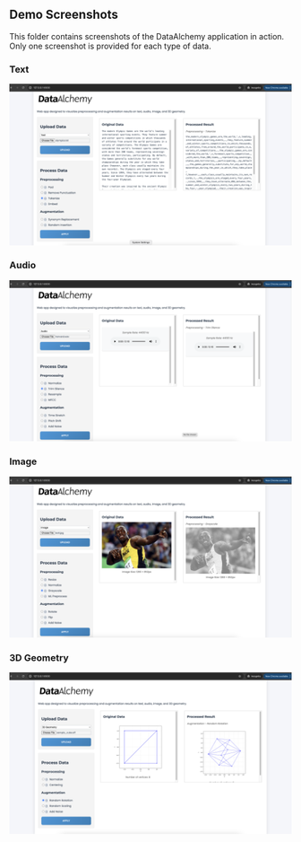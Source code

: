 ## Demo Screenshots

This folder contains screenshots of the DataAlchemy application in action. Only one screenshot is provided for each type of data. 

### Text

![Text Processing](demo_text.png)

### Audio

![Audio Processing](demo_audio.png)

### Image

![Image Processing](demo_image_precessing.png)

### 3D Geometry

![3D Geometry Processing](demo_3D_geom.png)
